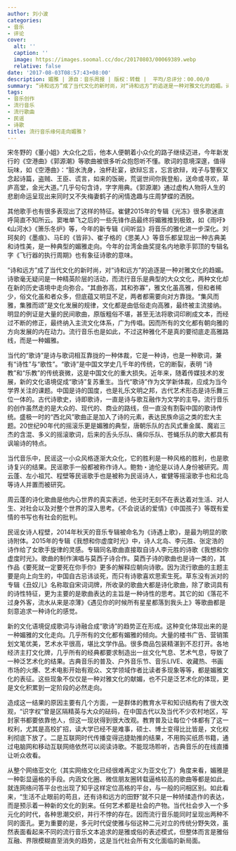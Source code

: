 ```yaml
---
author: 刘小波
categories:
- 音乐
- 评论
cover:
  alt: ''
  caption: ''
  image: https://images.soomal.cc/doc/20170803/00069389.webp
  relative: false
date: '2017-08-03T08:57:43+08:00'
description: 媚雅 | 源自：音乐周报 | 版权：转载 |  平均/总评分：00.00/0
summary: “诗和远方”成了当代文化的新时尚，对“诗和远方”的追逐是一种对雅文化的趋媚。诗歌毫无疑问是一种精英阶层的活动，而流行音乐是典型的大众文化，两种文化却在新的历史语境中走向弥合……
tags:
- 音乐创作
- 流行音乐
- 流行歌曲
- 民谣
- 诗歌
title: 流行音乐缘何走向媚雅？
---
```


宋冬野的《董小姐》大众化之后，他本人便朝着小众化的路子继续迈进，今年新发行的《空港曲》《郭源潮》等歌曲被很多听众抱怨听不懂。歌词的意境深邃，值得玩味，如《空港曲》：“脏水洗身，浊杯赴宴，欲辩忘言，忘言欲辩，戏子与警察又念起诗篇，盗贼、王臣、谎言，如来的饭碗，荒诞世间你我登船，送命或寻欢，草庐高堂，金光大道。”几乎句句含诗，字字用典。《郭源潮》通过虚构人物将人生的悲剧命运呈现出来同时又不失梅妻鹤子的闲情逸趣与庄周梦蝶的洒脱。

其他歌手也有很多表现出了这样的特征。崔健2015年的专辑《光冻》很多歌迷直呼简直不知所云。窦唯单飞之后的一些先锋作品最终将媚雅推到极致，如《雨吁》《山河水》《箫乐冬炉》等，今年的新专辑《间听监》将音乐的雅化进一步深化。刘珂矣的《墨痕》、马E的《皆非》、崔子格的《思美人》等音乐都呈现出一种古典美和诗性美，是一种典型的媚雅走向。今年的台湾金曲奖提名内地歌手郭顶的专辑名字《飞行器的执行周期》也有象征诗歌的意味。

“诗和远方”成了当代文化的新时尚，对“诗和远方”的追逐是一种对雅文化的趋媚。诗歌毫无疑问是一种精英阶层的活动，而流行音乐是典型的大众文化，两种文化却在新的历史语境中走向弥合。“其曲弥高，其和弥寡”，雅文化虽高雅，但和者稀少，俗文化虽和者众多，但底蕴又明显不足，两者都需要向对方靠拢。“集风而雅，集雅而颂”是文化发展的规律，文化都是由低俗走向高雅，最终被主流接纳。明显的例证是大量的民间歌曲，原版粗俗不堪，甚至无法将歌词印刷成文本，而经过不断的修正，最终纳入主流文化体系，广为传唱。因而所有的文化都有朝向雅的方向发展的内在动力。流行音乐也是如此，不过这种雅化不是真的要彻底走高雅路线，而是一种媚雅。

当代的“歌诗”是诗与歌词相互靠拢的一种体裁，它是一种诗，也是一种歌词，兼有“诗性”与“歌性”。“歌诗”是中国文学史几千年的传统，它的断裂，表明 “诗教”和“乐教”的传统衰微，这是中国文化的重大损失。近年来，随着传媒技术的发展，新的文化语境促成“歌诗”复苏重生。当代“歌诗”作为文学新体裁，应成为当今学界关注的课题。中国是诗的国度，也是礼乐文明之邦，古代艺术形态是诗乐舞三位一体的。古代诗歌史，诗即歌诗，一直是诗与歌互融作为文学的主导。流行音乐的创作虽然走的是大众的、现代的、商业的路线，但一直没有割裂中国的歌诗传统。盛极一时的“西北风”歌曲正是加入了诗的元素，表达民族命运之类的宏大主题。20世纪90年代的摇滚乐更是媚雅的典型，唐朝乐队的古风式重金属、魔岩三杰的含混、多义的摇滚歌词，后来的舌头乐队、痛仰乐队、苍蝇乐队的歌大都具有讽喻诗的特点。

当代音乐中，民谣这一小众风格逐渐大众化，它的胜利是一种风格的胜利，也是歌诗复兴的结果。民谣歌手一般都被称作诗人。鲍勃・迪伦是以诗人身份被研究。周云蓬、左小祖咒、程壁等民谣歌手也是被称为民谣诗人，崔健等摇滚歌手也和北岛等诗人并置而被研究。

周云蓬的诗化歌曲是他内心世界的真实表述，他无时无刻不在表达着对生活、对人生、对社会以及对整个世界的深入思考。《不会说话的爱情》《中国孩子》等既有爱情的书写也有社会的批判。

民谣女诗人程壁，2014年秋天的音乐专辑被命名为《诗遇上歌》，是最为明显的歌诗附体。2015年的专辑《我想和你虚度时光》中，诗人北岛、李元胜、张定浩的诗作给了女歌手旋律的灵感。专辑同名歌曲直接取自诗人李元胜的诗歌《我想和你虚度时光》。歌曲的制作演唱与莫西子诗合作。莫西子诗的歌曲也是诗一类的，其作品《要死就一定要死在你手你》更多的解释应朝向诗歌。因为流行歌曲的主题主要是向上向生的，中国自古忌讳谈死，而只有诗歌喜欢思索生死。草东没有派对的专辑《丑奴儿》名称取自宋词词牌，所收录的歌曲大都是诗化歌曲，除了歌词具有的诗性特征，更为主要的是歌曲表达的主旨是一种诗性的思考。其它的如《落花不过身外客，流水从来是凉薄》《遇见你的时候所有星星都落到我头上》等歌曲都是刻意追求一种诗化的感觉。

新的文化语境促成歌词与诗融合成“歌诗”的趋势正在形成。这种变化体现出来的是一种媚雅的文化走向。几乎所有的文化都有媚雅的倾向。大量的楼书广告、营销策划文笔优美，艺术水平很高，堪比文学作品。很多商品包装精湛到不忍打开。各地经济主打文化牌，几乎所有的经典都要求制造出一丝文化气息、艺术气息，导致了一种泛艺术化的结果。古典音乐的普及、户外音乐节、音乐LIVE、收藏热、书画市场的火爆、艺术电影开始有观众、文学领域作者比读者多现象等等，都是媚雅文化的表征。这些现象不仅仅是一种对雅文化的献媚，也不只是泛艺术化的体现，更是文化积累到一定阶段的必然走向。

造成这一结果的原因主要有几个方面，一是群体的教育水平和知识结构有了很大改观，“识字权”曾是区隔精英与大众的砝码，在中国古代以及当代不少农村地区，写封家书都要依靠他人，但这一现状得到很大改观。教育普及让每位个体都有了这一权利，尤其是高校扩招，读大学已经不是难事，硕士、博士变得比比皆是，文化权利彻底下放了。二是互联网时代传播变得迅捷助推的结果，不用购买纸质书籍，通过电脑网和移动互联网络依然可以阅读诗歌。不能现场聆听，古典音乐的在线直播让听众收看。

从整个网络亚文化（其实网络文化已经很难再定义为亚文化了）角度来看，媚雅是一种彰显逼格的手段。内涵文化圈、微信朋友圈转载逼格较高的歌曲等都是如此。就连网络问答平台也出现了知乎这样定位高格的平台，与一般的问相区别。如此看来，“生活不止眼前的苟且，还有诗和远方的田野”就不只是一种矫揉造作的表达，而是预示着一种新的文化的到来。任何艺术都是社会的产物。当代社会步入一个多元化的时代，各种思潮交织，并行不悖的存在。因而流行音乐能同时呈现出两种不同的面孔。更为重要的是，多元时代促使雅与俗这种二元对立的传统分野失效，虽然表面看起来不同的流行音乐文本追求的是雅或俗的表述模式，但整体而言是雅俗互融、界限模糊直至消失的趋势，这是当代社会所有文化面临的新局面。